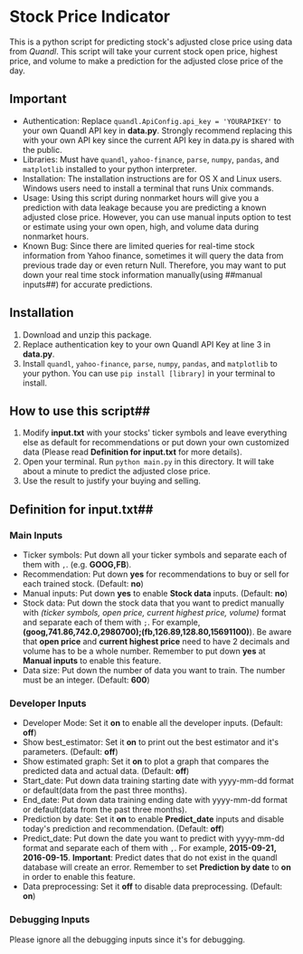 # Stock Price Indicator

This is a python script for predicting stock's adjusted close price using data from _Quandl_. This script will take your current stock open price, highest price, and volume to make a prediction for the adjusted close price of the day. 

## Important

- Authentication: Replace `quandl.ApiConfig.api_key = 'YOURAPIKEY'` to your own Quandl API key in **data.py**. Strongly recommend replacing this with your own API key since the current API key in data.py is shared with the public.
- Libraries: Must have `quandl`, `yahoo-finance`, `parse`, `numpy`, `pandas`, and `matplotlib` installed to your python interpreter.
- Installation: The installation instructions are for OS X and Linux users. Windows users need to install a terminal that runs Unix commands.
- Usage: Using this script during nonmarket hours will give you a prediction with data leakage because you are predicting a known adjusted close price. However, you can use manual inputs option to test or estimate using your own open, high, and volume data during nonmarket hours.
- Known Bug: Since there are limited queries for real-time stock information from Yahoo finance, sometimes it will query the data from previous trade day or even return Null. Therefore, you may want to put down your real time stock information manually(using ##manual inputs##) for accurate predictions.

## Installation

1. Download and unzip this package. 
2. Replace authentication key to your own Quandl API Key at line 3 in **data.py**.
3. Install `quandl`, `yahoo-finance`, `parse`, `numpy`, `pandas`, and `matplotlib` to your python. You can use `pip install [library]` in your terminal to install.

## How to use this script##
1. Modify **input.txt** with your stocks' ticker symbols and leave everything else as default for recommendations or put down your own customized data (Please read **Definition for input.txt** for more details).
2. Open your terminal. Run `python main.py` in this directory. It will take about a minute to predict the adjusted close price.
3. Use the result to justify your buying and selling.

## Definition for input.txt##
### Main Inputs
- Ticker symbols: Put down all your ticker symbols and separate each of them with `,`. (e.g. **GOOG,FB**).
- Recommendation: Put down **yes** for recommendations to buy or sell for each trained stock. (Default: **no**)
- Manual inputs: Put down **yes** to enable **Stock data** inputs. (Default: **no**)
- Stock data: Put down the stock data that you want to predict manually with *(ticker symbols, open price, current highest price, volume)* format and separate each of them with `;`. For example, **(goog,741.86,742.0,2980700);(fb,126.89,128.80,15691100)**). Be aware that **open price** and **current highest price** need to have 2 decimals and volume has to be a whole number. Remember to put down **yes** at **Manual inputs** to enable this feature.
- Data size: Put down the number of data you want to train. The number must be an integer. (Default: **600**)

### Developer Inputs
- Developer Mode: Set it **on** to enable all the developer inputs. (Default: **off**)
- Show best_estimator: Set it **on** to print out the best estimator and it's parameters. (Default: **off**)
- Show estimated graph: Set it **on** to plot a graph that compares the predicted data and actual data. (Default: **off**)
- Start_date: Put down data training starting date with yyyy-mm-dd format or default(data from the past three months).
- End_date: Put down data training ending date with yyyy-mm-dd format or default(data from the past three months).
- Prediction by date: Set it **on** to enable **Predict_date** inputs and disable today's prediction and recommendation. (Default: **off**)
- Predict_date: Put down the date you want to predict with yyyy-mm-dd format and separate each of them with `,`. For example, **2015-09-21, 2016-09-15**. **Important**: Predict dates that do not exist in the quandl database will create an error. Remember to set **Prediction by date** to **on** in order to enable this feature.
- Data preprocessing: Set it **off** to disable data preprocessing. (Default: **on**)


### Debugging Inputs
Please ignore all the debugging inputs since it's for debugging.
